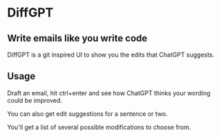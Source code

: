 # DiffGPT
## Write emails like you write code
DiffGPT is a git inspired UI to show you the edits that ChatGPT suggests.

## Usage
Draft an email, hit ctrl+enter and see how ChatGPT thinks your wording could be improved.

You can also get edit suggestions for a sentence or two.

You'll get a list of several possible modifications to choose from.